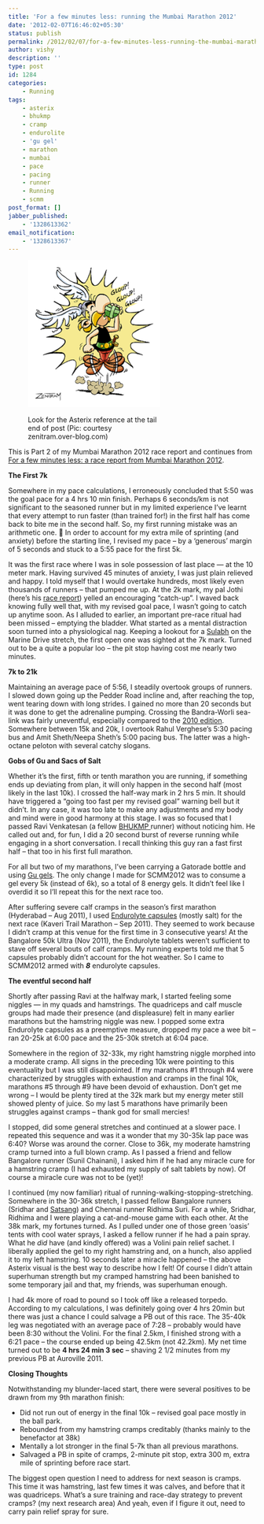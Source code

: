 ```yaml
---
title: 'For a few minutes less: running the Mumbai Marathon 2012'
date: '2012-02-07T16:46:02+05:30'
status: publish
permalink: /2012/02/07/for-a-few-minutes-less-running-the-mumbai-marathon-2012
author: vishy
description: ''
type: post
id: 1284
categories: 
    - Running
tags:
    - asterix
    - bhukmp
    - cramp
    - endurolite
    - 'gu gel'
    - marathon
    - mumbai
    - pace
    - pacing
    - runner
    - Running
    - scmm
post_format: []
jabber_published:
    - '1328613362'
email_notification:
    - '1328613367'
---
```

<figure aria-describedby="caption-attachment-1292" class="wp-caption alignleft" id="attachment_1292" style="width: 269px">

[![](../../../../uploads/2012/02/asterix-magic-potion.png?w=269 "Asterix-magic-potion")](http://www.ulaar.com/wp-content/uploads/2012/02/asterix-magic-potion.png)<figcaption class="wp-caption-text" id="caption-attachment-1292">Look for the Asterix reference at the tail end of post (Pic: courtesy zenitram.over-blog.com)</figcaption></figure>

This is Part 2 of my Mumbai Marathon 2012 race report and continues from [For a few minutes less: a race report from Mumbai Marathon 2012](http://ulaar.wordpress.com/2012/02/01/for-a-few-minutes-less-a-race-report-from-mumbai-marathon-2012/).

**The First 7k**

Somewhere in my pace calculations, I erroneously concluded that 5:50 was the goal pace for a 4 hrs 10 min finish. Perhaps 6 seconds/km is not significant to the seasoned runner but in my limited experience I’ve learnt that every attempt to run faster (than trained for!) in the first half has come back to bite me in the second half. So, my first running mistake was an arithmetic one. 🙂 In order to account for my extra mile of sprinting (and anxiety) before the starting line, I revised my pace – by a ‘generous’ margin of 5 seconds and stuck to a 5:55 pace for the first 5k.

It was the first race where I was in sole possession of last place — at the 10 meter mark. Having survived 45 minutes of anxiety, I was just plain relieved and happy. I told myself that I would overtake hundreds, most likely even thousands of runners – that pumped me up. At the 2k mark, my pal Jothi (here’s his [race report](http://jothi-reflections.blogspot.com/2012/01/scmm-2012.html)) yelled an encouraging “catch-up”. I waved back knowing fully well that, with my revised goal pace, I wasn’t going to catch up anytime soon. As I alluded to earlier, an important pre-race ritual had been missed – emptying the bladder. What started as a mental distraction soon turned into a physiological nag. Keeping a lookout for a [Sulabh](http://en.wikipedia.org/wiki/Sulabh_International) on the Marine Drive stretch, the first open one was sighted at the 7k mark. Turned out to be a quite a popular loo – the pit stop having cost me nearly two minutes.

**7k to 21k**

Maintaining an average pace of 5:56, I steadily overtook groups of runners. I slowed down going up the Pedder Road incline and, after reaching the top, went tearing down with long strides. I gained no more than 20 seconds but it was done to get the adrenaline pumping. Crossing the Bandra-Worli sea-link was fairly uneventful, especially compared to the [2010 edition](http://ulaar.wordpress.com/2010/02/14/running-the-course-mumbai-marathon-2010/). Somewhere between 15k and 20k, I overtook Rahul Verghese’s 5:30 pacing bus and Amit Sheth/Neepa Sheth’s 5:00 pacing bus. The latter was a high-octane peloton with several catchy slogans.

**Gobs of Gu and Sacs of Salt**

Whether it’s the first, fifth or tenth marathon you are running, if something ends up deviating from plan, it will only happen in the second half (most likely in the last 10k). I crossed the half-way mark in 2 hrs 5 min. It should have triggered a “going too fast per my revised goal” warning bell but it didn’t. In any case, it was too late to make any adjustments and my body and mind were in good harmony at this stage. I was so focused that I passed Ravi Venkatesan (a fellow [BHUKMP ](http://www.telegraphindia.com/1110612/jsp/7days/story_14102339.jsp)runner) without noticing him. He called out and, for fun, I did a 20 second burst of reverse running while engaging in a short conversation. I recall thinking this guy ran a fast first half – that too in his first full marathon.

For all but two of my marathons, I’ve been carrying a Gatorade bottle and using [Gu gels](http://www.amazon.com/Energy-Gel-Mandarin-Orange-24-Count/dp/B003V1TNJY/ref=sr_1_1?ie=UTF8&qid=1328594466&sr=8-1). The only change I made for SCMM2012 was to consume a gel every 5k (instead of 6k), so a total of 8 energy gels. It didn’t feel like I overdid it so I’ll repeat this for the next race too.

After suffering severe calf cramps in the season’s first marathon (Hyderabad – Aug 2011), I used [Endurolyte capsules](http://www.amazon.com/Hammer-Endurolyte-Capsules-Bottle-Plain/dp/B001AYMJFE/ref=sr_1_cc_1?s=aps&ie=UTF8&qid=1328594730&sr=1-1-catcorr) (mostly salt) for the next race (Kaveri Trail Marathon – Sep 2011). They seemed to work because I didn’t cramp at this venue for the first time in 3 consecutive years! At the Bangalore 50k Ultra (Nov 2011), the Endurolyte tablets weren’t sufficient to stave off several bouts of calf cramps. My running experts told me that 5 capsules probably didn’t account for the hot weather. So I came to SCMM2012 armed with ***8*** endurolyte capsules.

**The eventful second half**

Shortly after passing Ravi at the halfway mark, I started feeling some niggles — in my quads and hamstrings. The quadriceps and calf muscle groups had made their presence (and displeasure) felt in many earlier marathons but the hamstring niggle was new. I popped some extra Endurolyte capsules as a preemptive measure, dropped my pace a wee bit – ran 20-25k at 6:00 pace and the 25-30k stretch at 6:04 pace.

Somewhere in the region of 32-33k, my right hamstring niggle morphed into a moderate cramp. All signs in the preceding 10k were pointing to this eventuality but I was still disappointed. If my marathons #1 through #4 were characterized by struggles with exhaustion and cramps in the final 10k, marathons #5 through #9 have been devoid of exhaustion. Don’t get me wrong – I would be plenty tired at the 32k mark but my energy meter still showed plenty of juice. So my last 5 marathons have primarily been struggles against cramps – thank god for small mercies!

I stopped, did some general stretches and continued at a slower pace. I repeated this sequence and was it a wonder that my 30-35k lap pace was 6:40? Worse was around the corner. Close to 36k, my moderate hamstring cramp turned into a full blown cramp. As I passed a friend and fellow Bangalore runner (Sunil Chainani), I asked him if he had any miracle cure for a hamstring cramp (I had exhausted my supply of salt tablets by now). Of course a miracle cure was not to be (yet)!

I continued (my now familiar) ritual of running-walking-stopping-stretching. Somewhere in the 30-36k stretch, I passed fellow Bangalore runners (Sridhar and [Satsang](http://www.facebook.com/l.php?u=http%3A%2F%2Fwww.dailymile.com%2Fpeople%2Frsatsang%2Fentries%2F12177636&h=zAQEKEDlaAQE2cP1rABXuMMrLdB0tsWFzA7qE8bDKH-SJuw)) and Chennai runner Ridhima Suri. For a while, Sridhar, Ridhima and I were playing a cat-and-mouse game with each other. At the 38k mark, my fortunes turned. As I pulled under one of those green ‘oasis’ tents with cool water sprays, I asked a fellow runner if he had a pain spray. What he *did* have (and kindly offered) was a Volini pain relief sachet. I liberally applied the gel to my right hamstring and, on a hunch, also applied it to my left hamstring. 10 seconds later a miracle happened – the above Asterix visual is the best way to describe how I felt! Of course I didn’t attain superhuman strength but my cramped hamstring had been banished to some temporary jail and that, my friends, was superhuman enough.

I had 4k more of road to pound so I took off like a released torpedo. According to my calculations, I was definitely going over 4 hrs 20min but there was just a chance I could salvage a PB out of this race. The 35-40k leg was negotiated with an average pace of 7:28 – probably would have been 8:30 without the Volini. For the final 2.5km, I finished strong with a 6:21 pace – the course ended up being 42.5km (not 42.2km). My net time turned out to be **4 hrs 24 min 3 sec** – shaving 2 1/2 minutes from my previous PB at Auroville 2011.

**Closing Thoughts**

Notwithstanding my blunder-laced start, there were several positives to be drawn from my 9th marathon finish:

- Did not run out of energy in the final 10k – revised goal pace mostly in the ball park.
- Rebounded from my hamstring cramps creditably (thanks mainly to the benefactor at 38k)
- Mentally a lot stronger in the final 5-7k than all previous marathons.
- Salvaged a PB in spite of cramps, 2-minute pit stop, extra 300 m, extra mile of sprinting before race start.

The biggest open question I need to address for next season is cramps. This time it was hamstring, last few times it was calves, and before that it was quadriceps. What’s a sure training and race-day strategy to prevent cramps? (my next research area) And yeah, even if I figure it out, need to carry pain relief spray for sure.